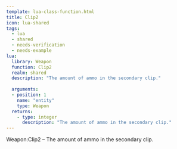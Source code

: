```yaml
---
template: lua-class-function.html
title: Clip2
icon: lua-shared
tags:
  - lua
  - shared
  - needs-verification
  - needs-example
lua:
  library: Weapon
  function: Clip2
  realm: shared
  description: "The amount of ammo in the secondary clip."
  
  arguments:
  - position: 1
    name: "entity"
    type: Weapon
  returns:
    - type: integer
      description: "The amount of ammo in the secondary clip."
---
```


<div class="lua__search__keywords">
Weapon:Clip2 &#x2013; The amount of ammo in the secondary clip.
</div>

